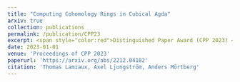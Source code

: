 ```yaml
---
title: "Computing Cohomology Rings in Cubical Agda"
arxiv: true
collection: publications
permalink: /publication/CPP23
excerpt: <span style="color:red">Distinguished Paper Award (CPP 2023) </span>
date: 2023-01-01
venue: 'Proceedings of CPP 2023'
paperurl: 'https://arxiv.org/abs/2212.04182'
citation: 'Thomas Lamiaux, Axel Ljungström, Anders Mörtberg'
---
```

